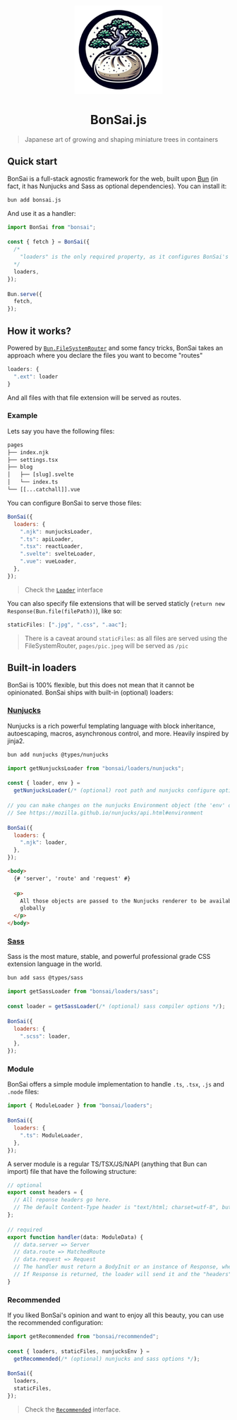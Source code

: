 <p align="center">
<img src="./assets/logo.png" width="200px" height="200px">
</p>

<h1 align="center">BonSai.js</h1>

> Japanese art of growing and shaping miniature trees in containers

## Quick start

BonSai is a full-stack agnostic framework for the web, built upon [Bun](https://bun.sh) (in fact, it has Nunjucks and Sass as optional dependencies). You can install it:

```sh
bun add bonsai.js
```

And use it as a handler:

```js
import BonSai from "bonsai";

const { fetch } = BonSai({
  /*
    "loaders" is the only required property, as it configures BonSai's behavior
  */
  loaders,
});

Bun.serve({
  fetch,
});
```

## How it works?

Powered by [`Bun.FileSystemRouter`](https://bun.sh/docs/api/file-system-router) and some fancy tricks, BonSai takes an approach where you declare the files you want to become "routes"

```js
loaders: {
  ".ext": loader
}
```

And all files with that file extension will be served as routes.

### Example

Lets say you have the following files:

```txt
pages
├── index.njk
├── settings.tsx
├── blog
│   ├── [slug].svelte
│   └── index.ts
└── [[...catchall]].vue
```

You can configure BonSai to serve those files:

```js
BonSai({
  loaders: {
    ".njk": nunjucksLoader,
    ".ts": apiLoader,
    ".tsx": reactLoader,
    ".svelte": svelteLoader,
    ".vue": vueLoader,
  },
});
```

> Check the [`Loader`](./types.ts#L5) interface

You can also specify file extensions that will be served staticly (`return new Response(Bun.file(filePath))`), like so:

```js
staticFiles: [".jpg", ".css", ".aac"];
```

> There is a caveat around `staticFiles`: as all files are served using the FileSystemRouter, `pages/pic.jpeg` will be served as `/pic`

## Built-in loaders

BonSai is 100% flexible, but this does not mean that it cannot be opinionated. BonSai ships with built-in (optional) loaders:

### [Nunjucks](https://mozilla.github.io/nunjucks/)

Nunjucks is a rich powerful templating language with block inheritance, autoescaping, macros, asynchronous control, and more. Heavily inspired by jinja2.

```sh
bun add nunjucks @types/nunjucks
```

```js
import getNunjucksLoader from "bonsai/loaders/nunjucks";

const { loader, env } =
  getNunjucksLoader(/* (optional) root path and nunjucks configure options */);

// you can make changes on the nunjucks Environment object (the 'env' object).
// See https://mozilla.github.io/nunjucks/api.html#environment

BonSai({
  loaders: {
    ".njk": loader,
  },
});
```

```html
<body>
  {# 'server', 'route' and 'request' #}

  <p>
    All those objects are passed to the Nunjucks renderer to be available
    globally
  </p>
</body>
```

### [Sass](https://sass-lang.com/)

Sass is the most mature, stable, and powerful professional grade CSS extension language in the world.

```sh
bun add sass @types/sass
```

```js
import getSassLoader from "bonsai/loaders/sass";

const loader = getSassLoader(/* (optional) sass compiler options */);

BonSai({
  loaders: {
    ".scss": loader,
  },
});
```

### Module

BonSai offers a simple module implementation to handle `.ts`, `.tsx`, `.js` and `.node` files:

```js
import { ModuleLoader } from "bonsai/loaders";

BonSai({
  loaders: {
    ".ts": ModuleLoader,
  },
});
```

A server module is a regular TS/TSX/JS/NAPI (anything that Bun can import) file that have the following structure:

```ts
// optional
export const headers = {
  // All reponse headers go here.
  // The default Content-Type header is "text/html; charset=utf-8", but you can override it.
};

// required
export function handler(data: ModuleData) {
  // data.server => Server
  // data.route => MatchedRoute
  // data.request => Request
  // The handler must return a BodyInit or an instance of Response, whether synchronously or asynchronously.
  // If Response is returned, the loader will send it and the "headers" export will be ignored.
}
```

### Recommended

If you liked BonSai's opinion and want to enjoy all this beauty, you can use the recommended configuration:

```js
import getRecommended from "bonsai/recommended";

const { loaders, staticFiles, nunjucksEnv } =
  getRecommended(/* (optional) nunjucks and sass options */);

BonSai({
  loaders,
  staticFiles,
});
```

> Check the [`Recommended`](./types.ts#L67) interface.


